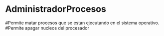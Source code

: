 # AdministradorProcesos
#Permite matar procesos que se estan ejecutando en el sistema operativo.
#Permite apagar nucleos del procesador